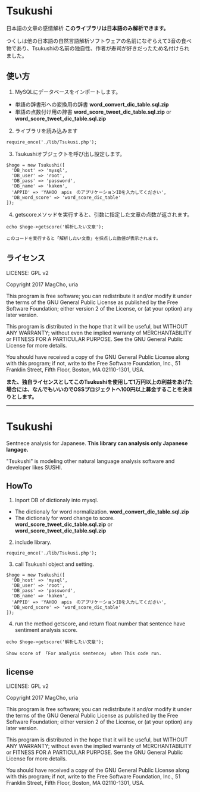 # Tsukushi
日本語の文章の感情解析
**このライブラリは日本語のみ解析できます。**


つくしは他の日本語の自然言語解析ソフトウェアの名前になぞらえて3音の食べ物であり、Tsukushiの名前の独自性、作者が寿司が好きだったため名付けられました。


## 使い方

1. MySQLにデータベースをインポートします。

  * 単語の辞書形への変換用の辞書 **word_convert_dic_table.sql.zip**
  * 単語の点数付け用の辞書 **word_score_tweet_dic_table.sql.zip** or **word_score_tweet_dic_table.sql.zip**

2. ライブラリを読み込みます
```
require_once('./lib/Tsukusi.php');
```


3. Tsukushiオブジェクトを呼び出し設定します。
```
$hoge = new Tsukushi([
  'DB_host' => 'mysql',
  'DB_user' => 'root',
  'DB_pass' => 'password',
  'DB_name' => 'kaken',
  'APPID' => 'YAHOO　apis　のアプリケーションIDを入力してください',
  'DB_word_score' => 'word_score_dic_table'
]);
```

4. getscoreメソッドを実行すると、引数に指定した文章の点数が返されます。
```
echo $hoge->getscore('解析したい文章');
```
    このコードを実行すると「解析したい文章」を採点した数値が表示されます。

## ライセンス

LICENSE: GPL v2


Copyright 2017 MagCho, uria

This program is free software; you can redistribute it and/or
modify it under the terms of the GNU General Public License
as published by the Free Software Foundation; either version 2
of the License, or (at your option) any later version.

This program is distributed in the hope that it will be useful,
but WITHOUT ANY WARRANTY; without even the implied warranty of
MERCHANTABILITY or FITNESS FOR A PARTICULAR PURPOSE.  See the
GNU General Public License for more details.

You should have received a copy of the GNU General Public License
along with this program; if not, write to the Free Software
Foundation, Inc., 51 Franklin Street, Fifth Floor, Boston, MA  02110-1301, USA.


**また、独自ライセンスとしてこのTsukushiを使用して1万円以上の利益をあげた場合には、なんでもいいのでOSSプロジェクトへ100円以上募金することを決まりとします。**


----

# Tsukushi
Sentnece analysis for Japanese.
**This library can analysis only Japanese langage.**



"Tsukushi" is modeling other natural language analysis software and
developer likes SUSHI.



## HowTo

1. Inport DB of dictionaly into mysql.

  * The dictionaly for word normalization.  **word_convert_dic_table.sql.zip**
  * The dictionaly for word change to score. **word_score_tweet_dic_table.sql.zip** or **word_score_tweet_dic_table.sql.zip**


2. include library.
```
require_once('./lib/Tsukusi.php');
```


3. call Tsukushi object and setting.
```
$hoge = new Tsukushi([
  'DB_host' => 'mysql',
  'DB_user' => 'root',
  'DB_pass' => 'password',
  'DB_name' => 'kaken',
  'APPID' => 'YAHOO　apis　のアプリケーションIDを入力してください',
  'DB_word_score' => 'word_score_dic_table'
]);
```

4. run the method getscore, and return float number that sentence have sentiment analysis score.
```
echo $hoge->getscore('解析したい文章');
```

    Show score of 「For analysis sentence」 when This code run.

## license

LICENSE: GPL v2


Copyright 2017 MagCho, uria

This program is free software; you can redistribute it and/or
modify it under the terms of the GNU General Public License
as published by the Free Software Foundation; either version 2
of the License, or (at your option) any later version.

This program is distributed in the hope that it will be useful,
but WITHOUT ANY WARRANTY; without even the implied warranty of
MERCHANTABILITY or FITNESS FOR A PARTICULAR PURPOSE.  See the
GNU General Public License for more details.

You should have received a copy of the GNU General Public License
along with this program; if not, write to the Free Software
Foundation, Inc., 51 Franklin Street, Fifth Floor, Boston, MA  02110-1301, USA.
